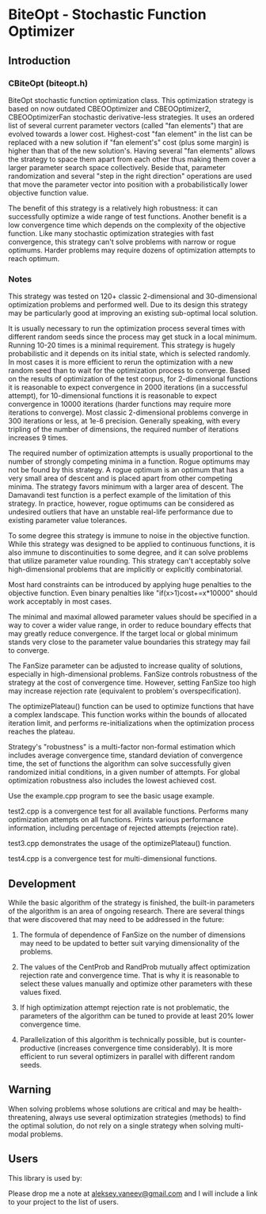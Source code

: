 # BiteOpt - Stochastic Function Optimizer #
## Introduction ##

### CBiteOpt (biteopt.h) ###

BiteOpt stochastic function optimization class. This optimization strategy
is based on now outdated CBEOOptimizer and CBEOOptimizer2, CBEOOptimizerFan
stochastic derivative-less strategies. It uses an ordered list of several
current parameter vectors (called "fan elements") that are evolved towards
a lower cost. Highest-cost "fan element" in the list can be replaced with a
new solution if "fan element's" cost (plus some margin) is higher than that
of the new solution's. Having several "fan elements" allows the strategy
to space them apart from each other thus making them cover a larger
parameter search space collectively. Beside that, parameter randomization
and several "step in the right direction" operations are used that move the
parameter vector into position with a probabilistically lower objective
function value.

The benefit of this strategy is a relatively high robustness: it can
successfully optimize a wide range of test functions. Another benefit is a
low convergence time which depends on the complexity of the objective
function. Like many stochastic optimization strategies with fast
convergence, this strategy can't solve problems with narrow or rogue
optimums. Harder problems may require dozens of optimization attempts to
reach optimum.

### Notes ###

This strategy was tested on 120+ classic 2-dimensional and 30-dimensional
optimization problems and performed well. Due to its design this strategy may
be particularly good at improving an existing sub-optimal local solution.

It is usually necessary to run the optimization process several times with
different random seeds since the process may get stuck in a local minimum.
Running 10-20 times is a minimal requirement. This strategy is hugely
probabilistic and it depends on its initial state, which is selected randomly.
In most cases it is more efficient to rerun the optimization with a new random
seed than to wait for the optimization process to converge. Based on the
results of optimization of the test corpus, for 2-dimensional functions it is
reasonable to expect convergence in 2000 iterations (in a successful attempt),
for 10-dimensional functions it is reasonable to expect convergence in 10000
iterations (harder functions may require more iterations to converge). Most
classic 2-dimensional problems converge in 300 iterations or less, at 1e-6
precision. Generally speaking, with every tripling of the number of
dimensions, the required number of iterations increases 9 times.

The required number of optimization attempts is usually proportional to the
number of strongly competing minima in a function. Rogue optimums may not be
found by this strategy. A rogue optimum is an optimum that has a very small
area of descent and is placed apart from other competing minima. The
strategy favors minimum with a larger area of descent. The Damavandi test
function is a perfect example of the limitation of this strategy. In practice,
however, rogue optimums can be considered as undesired outliers that have an
unstable real-life performance due to existing parameter value tolerances.

To some degree this strategy is immune to noise in the objective function.
While this strategy was designed to be applied to continuous functions, it is
also immune to discontinuities to some degree, and it can solve problems that
utilize parameter value rounding. This strategy can't acceptably solve
high-dimensional problems that are implicitly or explicitly combinatorial.

Most hard constraints can be introduced by applying huge penalties to the
objective function. Even binary penalties like "if(x>1)cost+=x*10000" should
work acceptably in most cases.

The minimal and maximal allowed parameter values should be specified in a way
to cover a wider value range, in order to reduce boundary effects that may
greatly reduce convergence. If the target local or global minimum stands
very close to the parameter value boundaries this strategy may fail to
converge.

The FanSize parameter can be adjusted to increase quality of solutions,
especially in high-dimensional problems. FanSize controls robustness of the
strategy at the cost of convergence time. However, setting FanSize too high
may increase rejection rate (equivalent to problem's overspecification).

The optimizePlateau() function can be used to optimize functions that have a
complex landscape. This function works within the bounds of allocated
iteration limit, and performs re-initializations when the optimization process
reaches the plateau.

Strategy's "robustness" is a multi-factor non-formal estimation which includes
average convergence time, standard deviation of convergence time, the set of
functions the algorithm can solve successfully given randomized initial
conditions, in a given number of attempts. For global optimization robustness
also includes the lowest achieved cost.

Use the example.cpp program to see the basic usage example.

test2.cpp is a convergence test for all available functions. Performs many
optimization attempts on all functions. Prints various performance
information, including percentage of rejected attempts (rejection rate).

test3.cpp demonstrates the usage of the optimizePlateau() function.

test4.cpp is a convergence test for multi-dimensional functions.

## Development ##

While the basic algorithm of the strategy is finished, the built-in parameters
of the algorithm is an area of ongoing research. There are several things that
were discovered that may need to be addressed in the future:

1. The formula of dependence of FanSize on the number of dimensions may need
to be updated to better suit varying dimensionality of the problems.

2. The values of the CentProb and RandProb mutually affect optimization
rejection rate and convergence time. That is why it is reasonable to select
these values manually and optimize other parameters with these values fixed.

3. If high optimization attempt rejection rate is not problematic, the
parameters of the algorithm can be tuned to provide at least 20% lower
convergence time.

4. Parallelization of this algorithm is technically possible, but is
counter-productive (increases convergence time considerably). It is more
efficient to run several optimizers in parallel with different random seeds.

## Warning ##

When solving problems whose solutions are critical and may be
health-threatening, always use several optimization strategies (methods) to
find the optimal solution, do not rely on a single strategy when solving
multi-modal problems.

## Users ##
This library is used by:

Please drop me a note at aleksey.vaneev@gmail.com and I will include a link to
your project to the list of users.
